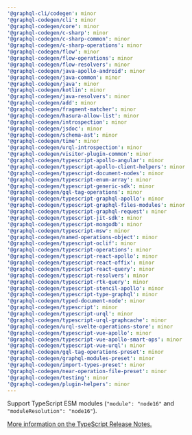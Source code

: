 ```yaml
---
'@graphql-cli/codegen': minor
'@graphql-codegen/cli': minor
'@graphql-codegen/core': minor
'@graphql-codegen/c-sharp': minor
'@graphql-codegen/c-sharp-common': minor
'@graphql-codegen/c-sharp-operations': minor
'@graphql-codegen/flow': minor
'@graphql-codegen/flow-operations': minor
'@graphql-codegen/flow-resolvers': minor
'@graphql-codegen/java-apollo-android': minor
'@graphql-codegen/java-common': minor
'@graphql-codegen/java': minor
'@graphql-codegen/kotlin': minor
'@graphql-codegen/java-resolvers': minor
'@graphql-codegen/add': minor
'@graphql-codegen/fragment-matcher': minor
'@graphql-codegen/hasura-allow-list': minor
'@graphql-codegen/introspection': minor
'@graphql-codegen/jsdoc': minor
'@graphql-codegen/schema-ast': minor
'@graphql-codegen/time': minor
'@graphql-codegen/urql-introspection': minor
'@graphql-codegen/visitor-plugin-common': minor
'@graphql-codegen/typescript-apollo-angular': minor
'@graphql-codegen/typescript-apollo-client-helpers': minor
'@graphql-codegen/typescript-document-nodes': minor
'@graphql-codegen/typescript-enum-array': minor
'@graphql-codegen/typescript-generic-sdk': minor
'@graphql-codegen/gql-tag-operations': minor
'@graphql-codegen/typescript-graphql-apollo': minor
'@graphql-codegen/typescript-graphql-files-modules': minor
'@graphql-codegen/typescript-graphql-request': minor
'@graphql-codegen/typescript-jit-sdk': minor
'@graphql-codegen/typescript-mongodb': minor
'@graphql-codegen/typescript-msw': minor
'@graphql-codegen/named-operations-object': minor
'@graphql-codegen/typescript-oclif': minor
'@graphql-codegen/typescript-operations': minor
'@graphql-codegen/typescript-react-apollo': minor
'@graphql-codegen/typescript-react-offix': minor
'@graphql-codegen/typescript-react-query': minor
'@graphql-codegen/typescript-resolvers': minor
'@graphql-codegen/typescript-rtk-query': minor
'@graphql-codegen/typescript-stencil-apollo': minor
'@graphql-codegen/typescript-type-graphql': minor
'@graphql-codegen/typed-document-node': minor
'@graphql-codegen/typescript': minor
'@graphql-codegen/typescript-urql': minor
'@graphql-codegen/typescript-urql-graphcache': minor
'@graphql-codegen/urql-svelte-operations-store': minor
'@graphql-codegen/typescript-vue-apollo': minor
'@graphql-codegen/typescript-vue-apollo-smart-ops': minor
'@graphql-codegen/typescript-vue-urql': minor
'@graphql-codegen/gql-tag-operations-preset': minor
'@graphql-codegen/graphql-modules-preset': minor
'@graphql-codegen/import-types-preset': minor
'@graphql-codegen/near-operation-file-preset': minor
'@graphql-codegen/testing': minor
'@graphql-codegen/plugin-helpers': minor
---
```


Support TypeScript ESM modules (`"module": "node16"` and `"moduleResolution": "node16"`).

[More information on the TypeScript Release Notes.](https://devblogs.microsoft.com/typescript/announcing-typescript-4-7/#ecmascript-module-support-in-node-js)
